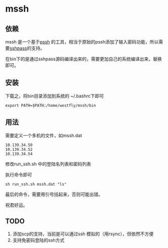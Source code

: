 mssh
===
 依赖 
---

mssh 是一个基于[pssh](https://github.com/westfly/pssh) 的工具，相当于原始的pssh添加了输入密码功能，所以需要[sshpass](http://sourceforge.net/projects/sshpass/)的支持。

在bin下的是通过sshpass源码编译出来的，需要更加自己的系统编译出来，替换即可。

 安装 
---

下载之，将bin目录添加到系统的 ~/.bashrc下即可

```
export PATH=$PATH:/home/westfly/mssh/bin
```

 用法 
---
需要定义一个多机的文件，如mssh.dat
```
10.139.34.50
10.139.34.52
10.139.34.54
```

修改run_ssh.sh 中的登陆名列表和密码列表

执行命令即可

```
sh run_ssh.sh mssh.dat "ls"
```

最后的命令，需要用引号括起来，否则可能出错。

祝君好运。

 TODO 
---
1. 添加scp的支持，当前是可以通过ssh 模拟的（用rsync），但依然不方便
2. 支持免密码登陆的ssh方式

